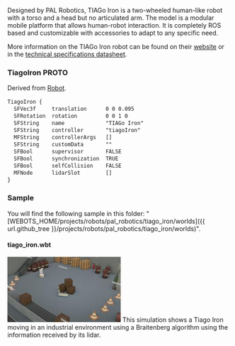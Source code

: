 Designed by PAL Robotics, TIAGo Iron is a two-wheeled human-like robot with a torso and a head but no articulated arm.
The model is a modular mobile platform that allows human-robot interaction. It is completely ROS based and customizable with accessories to adapt to any specific need.

More information on the TIAGo Iron robot can be found on their [website](http://pal-robotics.com/robots/tiago/) or in the [technical specifications datasheet](http://pal-robotics.com/wp-content/uploads/2019/07/Datasheet_TIAGo_Complete.pdf).

### TiagoIron PROTO

Derived from [Robot](https://cyberbotics.com/doc/reference/robot).

```
TiagoIron {
  SFVec3f     translation      0 0 0.095
  SFRotation  rotation         0 0 1 0
  SFString    name             "TIAGo Iron"
  SFString    controller       "tiagoIron"
  MFString    controllerArgs   []
  SFString    customData       ""
  SFBool      supervisor       FALSE
  SFBool      synchronization  TRUE
  SFBool      selfCollision    FALSE
  MFNode      lidarSlot        []
}
```

### Sample

You will find the following sample in this folder: "[WEBOTS\_HOME/projects/robots/pal\_robotics/tiago\_iron/worlds]({{ url.github_tree }}/projects/robots/pal_robotics/tiago_iron/worlds)".

#### tiago\_iron.wbt

![tiago_iron.wbt.png](images/tiago_iron/tiago_iron.wbt.thumbnail.jpg) This simulation shows a Tiago Iron moving in an industrial environment using a Braitenberg algorithm using the information received by its lidar.
